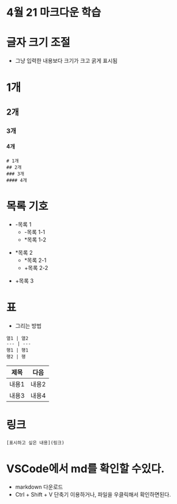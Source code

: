 # 4월 21 마크다운 학습
# 글자 크기 조절
 - 그냥 입력한 내용보다 크기가 크고 굵게 표시됨
 # 1개
 ## 2개
 ### 3개
 #### 4개
 ```
 # 1개
 ## 2개
 ### 3개
 #### 4개
 ```
 # 목록 기호
 - -목록 1
   - -목록 1-1
   * *목록 1-2
 * *목록 2
   * *목록 2-1
   + +목록 2-2
 + +목록 3

 # 표
  - 그리는 방법
 ```
 열1 | 열2
 --- | ---
 행1 | 행1
 행2 | 행
 ```
 제목 | 다음
 --- | ---
 내용1|내용2
 내용3|내용4

# 링크
```
[표시하고 싶은 내용](링크)
```

# VSCode에서 md를 확인할 수있다.
 - markdown 다운로드
 - Ctrl + Shift + V 단축기 이용하거나, 파일을 우클릭해서 확인하면된다.